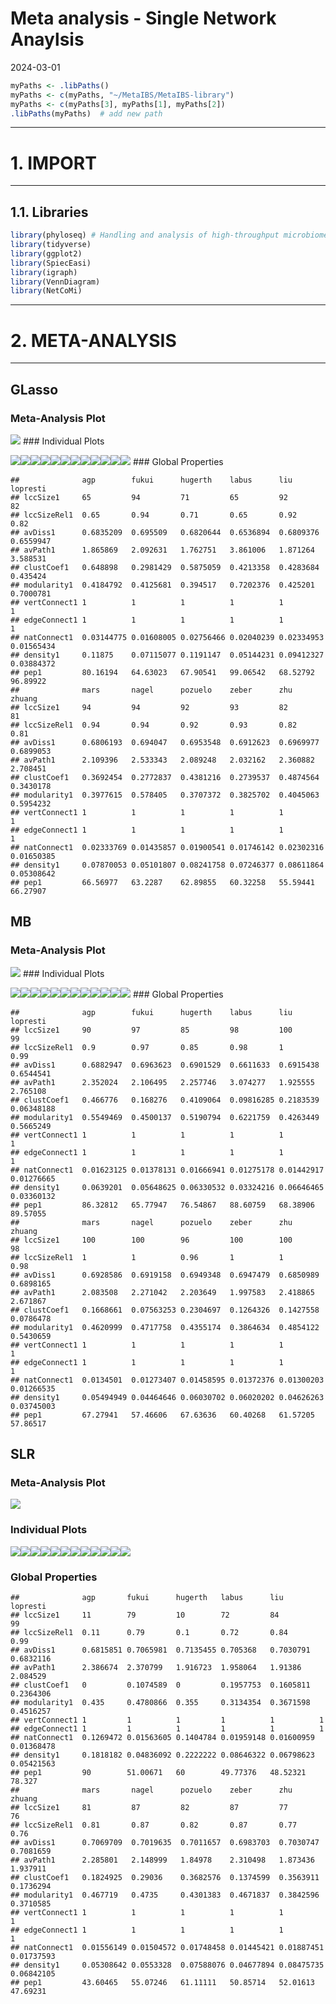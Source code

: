 Meta analysis - Single Network Anaylsis
================
2024-03-01

``` r
myPaths <- .libPaths()
myPaths <- c(myPaths, "~/MetaIBS/MetaIBS-library")
myPaths <- c(myPaths[3], myPaths[1], myPaths[2])
.libPaths(myPaths)  # add new path
```

------------------------------------------------------------------------

# 1. IMPORT

------------------------------------------------------------------------

## 1.1. Libraries

``` r
library(phyloseq) # Handling and analysis of high-throughput microbiome census data.
library(tidyverse)
library(ggplot2)
library(SpiecEasi)
library(igraph)
library(VennDiagram)
library(NetCoMi)
```

------------------------------------------------------------------------

# 2. META-ANALYSIS

------------------------------------------------------------------------

## GLasso

### Meta-Analysis Plot

![](../../../outputs/single-network-analysis/Individual/plots/Genus/meta-analysis-glasso-1.png)<!-- -->
\### Individual Plots

![](../../../outputs/single-network-analysis/Individual/plots/Genus/single-network-glasso-1.png)<!-- -->![](../../../outputs/single-network-analysis/Individual/plots/Genus/single-network-glasso-2.png)<!-- -->![](../../../outputs/single-network-analysis/Individual/plots/Genus/single-network-glasso-3.png)<!-- -->![](../../../outputs/single-network-analysis/Individual/plots/Genus/single-network-glasso-4.png)<!-- -->![](../../../outputs/single-network-analysis/Individual/plots/Genus/single-network-glasso-5.png)<!-- -->![](../../../outputs/single-network-analysis/Individual/plots/Genus/single-network-glasso-6.png)<!-- -->![](../../../outputs/single-network-analysis/Individual/plots/Genus/single-network-glasso-7.png)<!-- -->![](../../../outputs/single-network-analysis/Individual/plots/Genus/single-network-glasso-8.png)<!-- -->![](../../../outputs/single-network-analysis/Individual/plots/Genus/single-network-glasso-9.png)<!-- -->![](../../../outputs/single-network-analysis/Individual/plots/Genus/single-network-glasso-10.png)<!-- -->![](../../../outputs/single-network-analysis/Individual/plots/Genus/single-network-glasso-11.png)<!-- -->![](../../../outputs/single-network-analysis/Individual/plots/Genus/single-network-glasso-12.png)<!-- -->
\### Global Properties

    ##              agp        fukui      hugerth    labus      liu        lopresti  
    ## lccSize1     65         94         71         65         92         82        
    ## lccSizeRel1  0.65       0.94       0.71       0.65       0.92       0.82      
    ## avDiss1      0.6835209  0.695509   0.6820644  0.6536894  0.6809376  0.6559947 
    ## avPath1      1.865869   2.092631   1.762751   3.861006   1.871264   3.588531  
    ## clustCoef1   0.648898   0.2981429  0.5875059  0.4213358  0.4283684  0.435424  
    ## modularity1  0.4184792  0.4125681  0.394517   0.7202376  0.425201   0.7000781 
    ## vertConnect1 1          1          1          1          1          1         
    ## edgeConnect1 1          1          1          1          1          1         
    ## natConnect1  0.03144775 0.01608005 0.02756466 0.02040239 0.02334953 0.01565434
    ## density1     0.11875    0.07115077 0.1191147  0.05144231 0.09412327 0.03884372
    ## pep1         80.16194   64.63023   67.90541   99.06542   68.52792   96.89922  
    ##              mars       nagel      pozuelo    zeber      zhu        zhuang    
    ## lccSize1     94         94         92         93         82         81        
    ## lccSizeRel1  0.94       0.94       0.92       0.93       0.82       0.81      
    ## avDiss1      0.6806193  0.694047   0.6953548  0.6912623  0.6969977  0.6899053 
    ## avPath1      2.109396   2.533343   2.089248   2.032162   2.360882   2.708451  
    ## clustCoef1   0.3692454  0.2772837  0.4381216  0.2739537  0.4874564  0.3430178 
    ## modularity1  0.3977615  0.578405   0.3707372  0.3825702  0.4045063  0.5954232 
    ## vertConnect1 1          1          1          1          1          1         
    ## edgeConnect1 1          1          1          1          1          1         
    ## natConnect1  0.02333769 0.01435857 0.01900541 0.01746142 0.02302316 0.01650385
    ## density1     0.07870053 0.05101807 0.08241758 0.07246377 0.08611864 0.05308642
    ## pep1         66.56977   63.2287    62.89855   60.32258   55.59441   66.27907

## MB

### Meta-Analysis Plot

![](../../../outputs/single-network-analysis/Individual/plots/Genus/meta-analysis-mb-1.png)<!-- -->
\### Individual Plots

![](../../../outputs/single-network-analysis/Individual/plots/Genus/single-network-mb-1.png)<!-- -->![](../../../outputs/single-network-analysis/Individual/plots/Genus/single-network-mb-2.png)<!-- -->![](../../../outputs/single-network-analysis/Individual/plots/Genus/single-network-mb-3.png)<!-- -->![](../../../outputs/single-network-analysis/Individual/plots/Genus/single-network-mb-4.png)<!-- -->![](../../../outputs/single-network-analysis/Individual/plots/Genus/single-network-mb-5.png)<!-- -->![](../../../outputs/single-network-analysis/Individual/plots/Genus/single-network-mb-6.png)<!-- -->![](../../../outputs/single-network-analysis/Individual/plots/Genus/single-network-mb-7.png)<!-- -->![](../../../outputs/single-network-analysis/Individual/plots/Genus/single-network-mb-8.png)<!-- -->![](../../../outputs/single-network-analysis/Individual/plots/Genus/single-network-mb-9.png)<!-- -->![](../../../outputs/single-network-analysis/Individual/plots/Genus/single-network-mb-10.png)<!-- -->![](../../../outputs/single-network-analysis/Individual/plots/Genus/single-network-mb-11.png)<!-- -->![](../../../outputs/single-network-analysis/Individual/plots/Genus/single-network-mb-12.png)<!-- -->
\### Global Properties

    ##              agp        fukui      hugerth    labus      liu        lopresti  
    ## lccSize1     90         97         85         98         100        99        
    ## lccSizeRel1  0.9        0.97       0.85       0.98       1          0.99      
    ## avDiss1      0.6882947  0.6963623  0.6901529  0.6611633  0.6915438  0.6544541 
    ## avPath1      2.352024   2.106495   2.257746   3.074277   1.925555   2.765108  
    ## clustCoef1   0.466776   0.168276   0.4109064  0.09816285 0.2183539  0.06348188
    ## modularity1  0.5549469  0.4500137  0.5190794  0.6221759  0.4263449  0.5665249 
    ## vertConnect1 1          1          1          1          1          1         
    ## edgeConnect1 1          1          1          1          1          1         
    ## natConnect1  0.01623125 0.01378131 0.01666941 0.01275178 0.01442917 0.01276665
    ## density1     0.0639201  0.05648625 0.06330532 0.03324216 0.06646465 0.03360132
    ## pep1         86.32812   65.77947   76.54867   88.60759   68.38906   89.57055  
    ##              mars       nagel      pozuelo    zeber      zhu        zhuang    
    ## lccSize1     100        100        96         100        100        98        
    ## lccSizeRel1  1          1          0.96       1          1          0.98      
    ## avDiss1      0.6928586  0.6919158  0.6949348  0.6947479  0.6850989  0.6898165 
    ## avPath1      2.083508   2.271042   2.203649   1.997583   2.418865   2.671867  
    ## clustCoef1   0.1668661  0.07563253 0.2304697  0.1264326  0.1427558  0.0786478 
    ## modularity1  0.4620999  0.4717758  0.4355174  0.3864634  0.4854122  0.5430659 
    ## vertConnect1 1          1          1          1          1          1         
    ## edgeConnect1 1          1          1          1          1          1         
    ## natConnect1  0.0134501  0.01273407 0.01458595 0.01372376 0.01300203 0.01266535
    ## density1     0.05494949 0.04464646 0.06030702 0.06020202 0.04626263 0.03745003
    ## pep1         67.27941   57.46606   67.63636   60.40268   61.57205   57.86517

## SLR

### Meta-Analysis Plot

![](../../../outputs/single-network-analysis/Individual/plots/Genus/meta-analysis-slr-1.png)<!-- -->

### Individual Plots

![](../../../outputs/single-network-analysis/Individual/plots/Genus/single-network-slr-1.png)<!-- -->![](../../../outputs/single-network-analysis/Individual/plots/Genus/single-network-slr-2.png)<!-- -->![](../../../outputs/single-network-analysis/Individual/plots/Genus/single-network-slr-3.png)<!-- -->![](../../../outputs/single-network-analysis/Individual/plots/Genus/single-network-slr-4.png)<!-- -->![](../../../outputs/single-network-analysis/Individual/plots/Genus/single-network-slr-5.png)<!-- -->![](../../../outputs/single-network-analysis/Individual/plots/Genus/single-network-slr-6.png)<!-- -->![](../../../outputs/single-network-analysis/Individual/plots/Genus/single-network-slr-7.png)<!-- -->![](../../../outputs/single-network-analysis/Individual/plots/Genus/single-network-slr-8.png)<!-- -->![](../../../outputs/single-network-analysis/Individual/plots/Genus/single-network-slr-9.png)<!-- -->![](../../../outputs/single-network-analysis/Individual/plots/Genus/single-network-slr-10.png)<!-- -->![](../../../outputs/single-network-analysis/Individual/plots/Genus/single-network-slr-11.png)<!-- -->![](../../../outputs/single-network-analysis/Individual/plots/Genus/single-network-slr-12.png)<!-- -->

### Global Properties

    ##              agp       fukui      hugerth   labus      liu        lopresti  
    ## lccSize1     11        79         10        72         84         99        
    ## lccSizeRel1  0.11      0.79       0.1       0.72       0.84       0.99      
    ## avDiss1      0.6815851 0.7065981  0.7135455 0.705368   0.7030791  0.6832116 
    ## avPath1      2.386674  2.370799   1.916723  1.958064   1.91386    2.084529  
    ## clustCoef1   0         0.1074589  0         0.1957753  0.1605811  0.2364306 
    ## modularity1  0.435     0.4780866  0.355     0.3134354  0.3671598  0.4516257 
    ## vertConnect1 1         1          1         1          1          1         
    ## edgeConnect1 1         1          1         1          1          1         
    ## natConnect1  0.1269472 0.01563605 0.1404784 0.01959148 0.01600959 0.01368478
    ## density1     0.1818182 0.04836092 0.2222222 0.08646322 0.06798623 0.05421563
    ## pep1         90        51.00671   60        49.77376   48.52321   78.327    
    ##              mars       nagel      pozuelo    zeber      zhu        zhuang    
    ## lccSize1     81         87         82         87         77         76        
    ## lccSizeRel1  0.81       0.87       0.82       0.87       0.77       0.76      
    ## avDiss1      0.7069709  0.7019635  0.7011657  0.6983703  0.7030747  0.7081659 
    ## avPath1      2.285801   2.148999   1.84978    2.310498   1.873436   1.937911  
    ## clustCoef1   0.1824925  0.29036    0.3682576  0.1374599  0.3563911  0.1736294 
    ## modularity1  0.467719   0.4735     0.4301383  0.4671837  0.3842596  0.3710585 
    ## vertConnect1 1          1          1          1          1          1         
    ## edgeConnect1 1          1          1          1          1          1         
    ## natConnect1  0.01556149 0.01504572 0.01748458 0.01445421 0.01887451 0.01737593
    ## density1     0.05308642 0.0553328  0.07588076 0.04677894 0.08475735 0.06842105
    ## pep1         43.60465   55.07246   61.11111   50.85714   52.01613   47.69231
